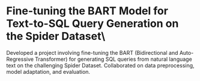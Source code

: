 # Fine-tuning the BART Model for Text-to-SQL Query Generation on the Spider Dataset\

Developed a project involving fine-tuning the BART (Bidirectional and Auto-Regressive Transformer) for generating SQL queries from natural language text on the challenging Spider Dataset. Collaborated on data preprocessing, model adaptation, and evaluation.
